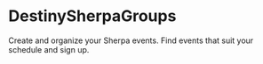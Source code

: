 # DestinySherpaGroups
Create and organize your Sherpa events. Find events that suit your schedule and sign up.
